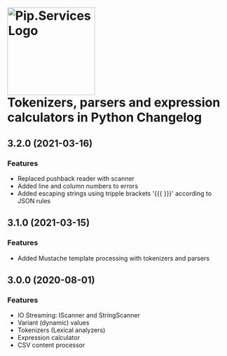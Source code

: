 # <img src="https://uploads-ssl.webflow.com/5ea5d3315186cf5ec60c3ee4/5edf1c94ce4c859f2b188094_logo.svg" alt="Pip.Services Logo" width="200"> <br/> Tokenizers, parsers and expression calculators in Python Changelog

## <a name="3.2.0"></a> 3.2.0 (2021-03-16)

### Features
* Replaced pushback reader with scanner
* Added line and column numbers to errors
* Added escaping strings using tripple brackets '{{{ }}}' according to JSON rules

## <a name="3.1.0"></a> 3.1.0 (2021-03-15)

### Features
* Added Mustache template processing with tokenizers and parsers

## <a name="3.0.0"></a> 3.0.0 (2020-08-01)

### Features
* IO Streaming: IScanner and StringScanner
* Variant (dynamic) values
* Tokenizers (Lexical analyzers)
* Expression calculator
* CSV content processor
